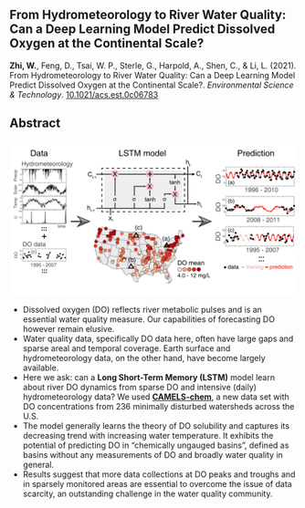 ## From Hydrometeorology to River Water Quality: Can a Deep Learning Model Predict Dissolved Oxygen at the Continental Scale?

**Zhi, W.**, Feng, D., Tsai, W. P., Sterle, G., Harpold, A., Shen, C., & Li, L. (2021). From Hydrometeorology to River Water Quality: Can a Deep Learning Model Predict Dissolved Oxygen at the Continental Scale?. *Environmental Science & Technology*. [10.1021/acs.est.0c06783](https://doi.org/10.1021/acs.est.0c06783)

## Abstract

<p align="center">
  <img src="/figures/TOC.png" alt="Study site: Coal Creek Watershed" width="800">
</p>

- Dissolved oxygen (DO) reflects river metabolic pulses and is an essential water quality measure. Our capabilities of forecasting DO however remain elusive. 
- Water quality data, specifically DO data here, often have large gaps and sparse areal and temporal coverage. Earth surface and hydrometeorology data, on the other hand, have become largely available. 
- Here we ask: can a **Long Short-Term Memory (LSTM)** model learn about river DO dynamics from sparse DO and intensive (daily) hydrometeorology data? We used **[CAMELS-chem](https://github.com/WeiZhiWater/CAMELS-Chem-DO-dataset)**, a new data set with DO concentrations from 236 minimally disturbed watersheds across the U.S. 
- The model generally learns the theory of DO solubility and captures its decreasing trend with increasing water temperature. It exhibits the potential of predicting DO in “chemically ungauged basins”, defined as basins without any measurements of DO and broadly water quality in general.
- Results suggest that more data collections at DO peaks and troughs and in sparsely monitored areas are essential to overcome the issue of data scarcity, an outstanding challenge in the water quality community.
